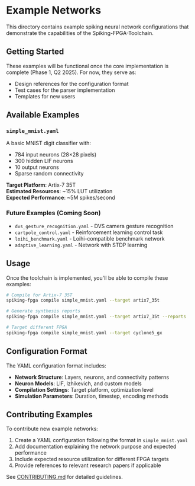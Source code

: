 # Example Networks

This directory contains example spiking neural network configurations that demonstrate the capabilities of the Spiking-FPGA-Toolchain.

## Getting Started

These examples will be functional once the core implementation is complete (Phase 1, Q2 2025). For now, they serve as:
- Design references for the configuration format
- Test cases for the parser implementation
- Templates for new users

## Available Examples

### `simple_mnist.yaml`
A basic MNIST digit classifier with:
- 784 input neurons (28×28 pixels)
- 300 hidden LIF neurons
- 10 output neurons
- Sparse random connectivity

**Target Platform**: Artix-7 35T  
**Estimated Resources**: ~15% LUT utilization  
**Expected Performance**: ~5M spikes/second

### Future Examples (Coming Soon)

- `dvs_gesture_recognition.yaml` - DVS camera gesture recognition
- `cartpole_control.yaml` - Reinforcement learning control task
- `loihi_benchmark.yaml` - Loihi-compatible benchmark network
- `adaptive_learning.yaml` - Network with STDP learning

## Usage

Once the toolchain is implemented, you'll be able to compile these examples:

```bash
# Compile for Artix-7 35T
spiking-fpga compile simple_mnist.yaml --target artix7_35t

# Generate synthesis reports
spiking-fpga compile simple_mnist.yaml --target artix7_35t --reports

# Target different FPGA
spiking-fpga compile simple_mnist.yaml --target cyclone5_gx
```

## Configuration Format

The YAML configuration format includes:

- **Network Structure**: Layers, neurons, and connectivity patterns
- **Neuron Models**: LIF, Izhikevich, and custom models
- **Compilation Settings**: Target platform, optimization level
- **Simulation Parameters**: Duration, timestep, encoding methods

## Contributing Examples

To contribute new example networks:

1. Create a YAML configuration following the format in `simple_mnist.yaml`
2. Add documentation explaining the network purpose and expected performance
3. Include expected resource utilization for different FPGA targets
4. Provide references to relevant research papers if applicable

See [CONTRIBUTING.md](../CONTRIBUTING.md) for detailed guidelines.